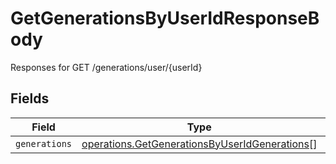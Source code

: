 # GetGenerationsByUserIdResponseBody

Responses for GET /generations/user/{userId}


## Fields

| Field                                                                                                                 | Type                                                                                                                  | Required                                                                                                              | Description                                                                                                           |
| --------------------------------------------------------------------------------------------------------------------- | --------------------------------------------------------------------------------------------------------------------- | --------------------------------------------------------------------------------------------------------------------- | --------------------------------------------------------------------------------------------------------------------- |
| `generations`                                                                                                         | [operations.GetGenerationsByUserIdGenerations](../../../sdk/models/operations/getgenerationsbyuseridgenerations.md)[] | :heavy_minus_sign:                                                                                                    | N/A                                                                                                                   |